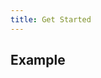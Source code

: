 ```yaml
---
title: Get Started
---
```


## Example

<Demo></Demo>

<script setup>
import Demo from './components/DemoIcon.vue'
</script>
